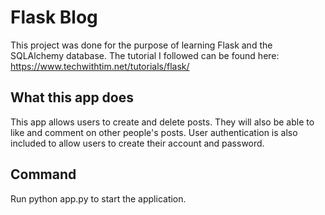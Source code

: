 # Flask Blog
This project was done for the purpose of learning Flask and the SQLAlchemy database. The tutorial I followed can be found here: https://www.techwithtim.net/tutorials/flask/

## What this app does
This app allows users to create and delete posts. They will also be able to like and comment on other people's posts. User authentication is also included to allow users to create their account and password.

## Command
Run python app.py to start the application.
